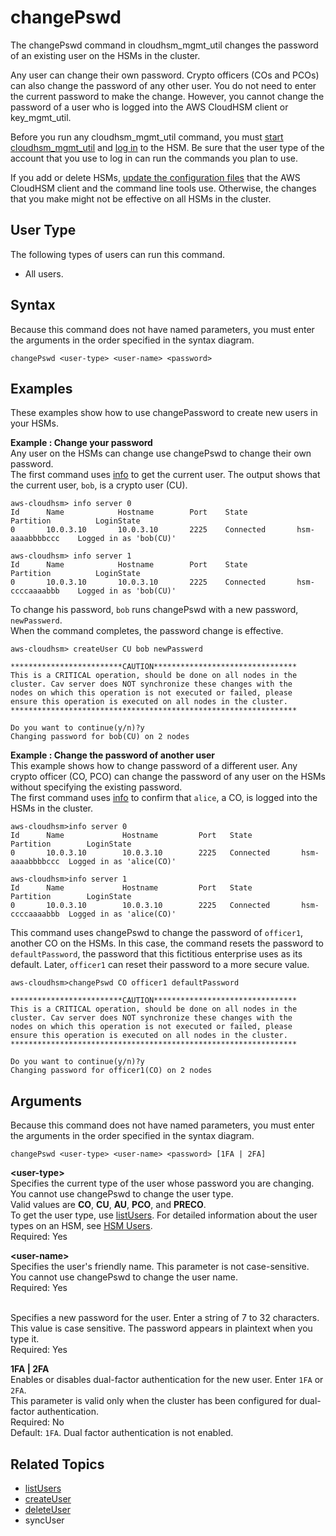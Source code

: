 # changePswd<a name="cloudhsm_mgmt_util-changePswd"></a>

The changePswd command in cloudhsm\_mgmt\_util changes the password of an existing user on the HSMs in the cluster\. 

Any user can change their own password\. Crypto officers \(COs and PCOs\) can also change the password of any other user\. You do not need to enter the current password to make the change\. However, you cannot change the password of a user who is logged into the AWS CloudHSM client or key\_mgmt\_util\.

Before you run any cloudhsm\_mgmt\_util command, you must [start cloudhsm\_mgmt\_util](cloudhsm_mgmt_util-getting-started.md#cloudhsm_mgmt_util-start) and [log in](cloudhsm_mgmt_util-getting-started.md#cloudhsm_mgmt_util-log-in) to the HSM\. Be sure that the user type of the account that you use to log in can run the commands you plan to use\.

If you add or delete HSMs, [update the configuration files](cloudhsm_mgmt_util-getting-started.md#cloudhsm_mgmt_util-setup) that the AWS CloudHSM client and the command line tools use\. Otherwise, the changes that you make might not be effective on all HSMs in the cluster\.

## User Type<a name="changePswd-userType"></a>

The following types of users can run this command\.
+ All users\.

## Syntax<a name="changePswd-syntax"></a>

Because this command does not have named parameters, you must enter the arguments in the order specified in the syntax diagram\.

```
changePswd <user-type> <user-name> <password>
```

## Examples<a name="changePswd-examples"></a>

These examples show how to use changePassword to create new users in your HSMs\.

**Example : Change your password**  
Any user on the HSMs can change use changePswd to change their own password\.   
The first command uses [info](cloudhsm_mgmt_util-info.md) to get the current user\. The output shows that the current user, `bob`, is a crypto user \(CU\)\.  

```
aws-cloudhsm> info server 0
Id      Name            Hostname        Port    State           Partition          LoginState
0       10.0.3.10       10.0.3.10       2225    Connected       hsm-aaaabbbbccc    Logged in as 'bob(CU)'

aws-cloudhsm> info server 1
Id      Name            Hostname        Port    State           Partition          LoginState
0       10.0.3.10       10.0.3.10       2225    Connected       hsm-ccccaaaabbb    Logged in as 'bob(CU)'
```
To change his password, `bob` runs changePswd with a new password, `newPasswerd`\.  
When the command completes, the password change is effective\.   

```
aws-cloudhsm> createUser CU bob newPasswerd

*************************CAUTION********************************
This is a CRITICAL operation, should be done on all nodes in the
cluster. Cav server does NOT synchronize these changes with the
nodes on which this operation is not executed or failed, please
ensure this operation is executed on all nodes in the cluster.
****************************************************************

Do you want to continue(y/n)?y
Changing password for bob(CU) on 2 nodes
```

**Example : Change the password of another user**  
This example shows how to change password of a different user\. Any crypto officer \(CO, PCO\) can change the password of any user on the HSMs without specifying the existing password\.  
The first command uses [info](cloudhsm_mgmt_util-info.md) to confirm that `alice`, a CO, is logged into the HSMs in the cluster\.   

```
aws-cloudhsm>info server 0
Id      Name             Hostname         Port   State           Partition        LoginState
0       10.0.3.10        10.0.3.10        2225   Connected       hsm-aaaabbbbccc  Logged in as 'alice(CO)'

aws-cloudhsm>info server 1
Id      Name             Hostname         Port   State           Partition        LoginState
0       10.0.3.10        10.0.3.10        2225   Connected       hsm-ccccaaaabbb  Logged in as 'alice(CO)'
```
This command uses changePswd to change the password of `officer1`, another CO on the HSMs\. In this case, the command resets the password to `defaultPassword`, the password that this fictitious enterprise uses as its default\. Later, `officer1` can reset their password to a more secure value\.  

```
aws-cloudhsm>changePswd CO officer1 defaultPassword

*************************CAUTION********************************
This is a CRITICAL operation, should be done on all nodes in the
cluster. Cav server does NOT synchronize these changes with the
nodes on which this operation is not executed or failed, please
ensure this operation is executed on all nodes in the cluster.
****************************************************************

Do you want to continue(y/n)?y
Changing password for officer1(CO) on 2 nodes
```

## Arguments<a name="changePswd-params"></a>

Because this command does not have named parameters, you must enter the arguments in the order specified in the syntax diagram\.

```
changePswd <user-type> <user-name> <password> [1FA | 2FA]
```

**<user\-type>**  
Specifies the current type of the user whose password you are changing\. You cannot use changePswd to change the user type\.   
Valid values are **CO**, **CU**, **AU**, **PCO**, and **PRECO**\.  
To get the user type, use [listUsers](cloudhsm_mgmt_util-listUsers.md)\. For detailed information about the user types on an HSM, see [HSM Users](hsm-users.md)\.  
Required: Yes

**<user\-name>**  
Specifies the user's friendly name\. This parameter is not case\-sensitive\. You cannot use changePswd to change the user name\.   
Required: Yes

**<password>**  
Specifies a new password for the user\. Enter a string of 7 to 32 characters\. This value is case sensitive\. The password appears in plaintext when you type it\.   
Required: Yes

**1FA \| 2FA**  
Enables or disables dual\-factor authentication for the new user\. Enter `1FA` or `2FA`\.   
This parameter is valid only when the cluster has been configured for dual\-factor authentication\.  
Required: No  
Default: `1FA`\. Dual factor authentication is not enabled\.

## Related Topics<a name="changePswd-seealso"></a>
+ [listUsers](cloudhsm_mgmt_util-listUsers.md)
+ [createUser](cloudhsm_mgmt_util-createUser.md)
+ [deleteUser](cloudhsm_mgmt_util-deleteUser.md)
+ syncUser